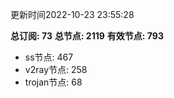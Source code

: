 更新时间2022-10-23 23:55:28

**总订阅: 73**
**总节点: 2119**
**有效节点: 793**
- ss节点: 467
- v2ray节点: 258
- trojan节点: 68
